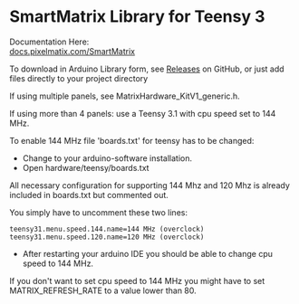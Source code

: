 # SmartMatrix Library for Teensy 3

Documentation Here:  
[docs.pixelmatix.com/SmartMatrix](http://docs.pixelmatix.com/SmartMatrix)

To download in Arduino Library form, see [Releases](https://github.com/pixelmatix/SmartMatrix/releases) on GitHub, or just add files directly to your project directory



If using multiple panels, see MatrixHardware_KitV1_generic.h.

If using more than 4 panels: use a Teensy 3.1 with cpu speed set to 144 MHz.

To enable 144 MHz file 'boards.txt' for teensy has to be changed:

- Change to your arduino-software installation.
- Open hardware/teensy/boards.txt

All necessary configuration for supporting 144 Mhz and 120 Mhz is already included in boards.txt but commented out.

You simply have to uncomment these two lines:

```
teensy31.menu.speed.144.name=144 MHz (overclock)
teensy31.menu.speed.120.name=120 MHz (overclock)
```

- After restarting your arduino IDE you should be able to change cpu speed to 144 MHz.


If you don't want to set cpu speed to 144 MHz you might have to set MATRIX_REFRESH_RATE to a value lower than 80.
